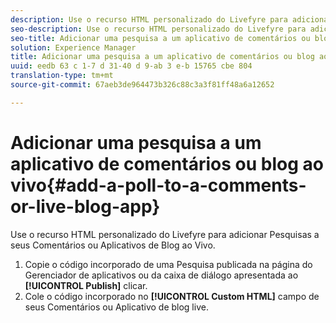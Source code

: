 ```yaml
---
description: Use o recurso HTML personalizado do Livefyre para adicionar Pesquisas a seus Comentários ou Aplicativos de Blog ao Vivo.
seo-description: Use o recurso HTML personalizado do Livefyre para adicionar Pesquisas a seus Comentários ou Aplicativos de Blog ao Vivo.
seo-title: Adicionar uma pesquisa a um aplicativo de comentários ou blog ao vivo
solution: Experience Manager
title: Adicionar uma pesquisa a um aplicativo de comentários ou blog ao vivo
uuid: eedb 63 c 1-7 d 31-40 d 9-ab 3 e-b 15765 cbe 804
translation-type: tm+mt
source-git-commit: 67aeb3de964473b326c88c3a3f81ff48a6a12652

---
```



# Adicionar uma pesquisa a um aplicativo de comentários ou blog ao vivo{#add-a-poll-to-a-comments-or-live-blog-app}

Use o recurso HTML personalizado do Livefyre para adicionar Pesquisas a seus Comentários ou Aplicativos de Blog ao Vivo.

1. Copie o código incorporado de uma Pesquisa publicada na página do Gerenciador de aplicativos ou da caixa de diálogo apresentada ao **[!UICONTROL Publish]** clicar.
1. Cole o código incorporado no **[!UICONTROL Custom HTML]** campo de seus Comentários ou Aplicativo de blog live.
